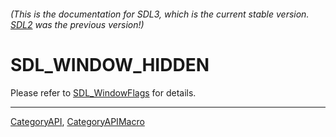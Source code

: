 ###### (This is the documentation for SDL3, which is the current stable version. [SDL2](https://wiki.libsdl.org/SDL2/) was the previous version!)
# SDL_WINDOW_HIDDEN

Please refer to [SDL_WindowFlags](SDL_WindowFlags) for details.

----
[CategoryAPI](CategoryAPI), [CategoryAPIMacro](CategoryAPIMacro)

